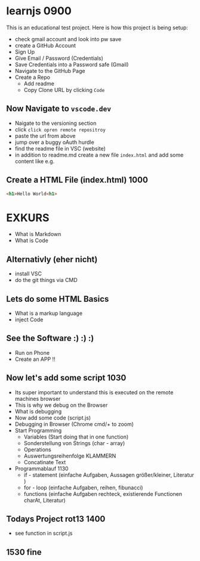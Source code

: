# learnjs 0900
This is an educational test project. Here is how this project is being setup:

* check gmail account and look into pw save
* create a GitHub Account
* Sign Up
* Give Email / Password (Credentials)
* Save Credentials into a Password safe (Gmail)
* Navigate to the GitHub Page
* Create a Repo
   * Add readme
   * Copy Clone URL by clicking `Code`

## Now Navigate to `vscode.dev`

* Naigate to the versioning section
* click `click opren remote repositroy`
* paste the url from above
* jump over a buggy oAuth hurdle
* find the readme file in VSC (website)
* in addition to readme.md create a new file `index.html` and add some content like e.g.

## Create a HTML File (index.html) 1000

```html
<h1>Hello World<h1>
```

# EXKURS
* What is Markdown
* What is Code

## Alternativly (eher nicht)

* install VSC
* do the git things via CMD

## Lets do some HTML Basics

* What is a markup language
* inject Code

## See the Software :) :) :)
 
 * Run on Phone
 * Create an APP !!

## Now let's add some script 1030

* Its super important to understand this is executed on the remote machines browser
* This is why we debug on the Browser
* What is debugging
* Now add some code (script.js)
* Debugging in Browser (Chrome cmd/+ to zoom)
* Start Programming
  * Variables (Start doing that in one function)
  * Sonderstellung von Strings (char - array)
  * Operations
  * Auswertungsreihenfolge KLAMMERN
  * Concatinate Text
* Programmablauf 1130
  * if - statement (einfache Aufgaben, Aussagen größer/kleiner, Literatur )
  * for - loop (einfache Aufgaben, reihen, fibunacci)
  * functions (einfache Aufgaben rechteck, existierende Functionen charAt, Literatur)

## Todays Project rot13    1400
* see function in script.js

## 1530 fine


